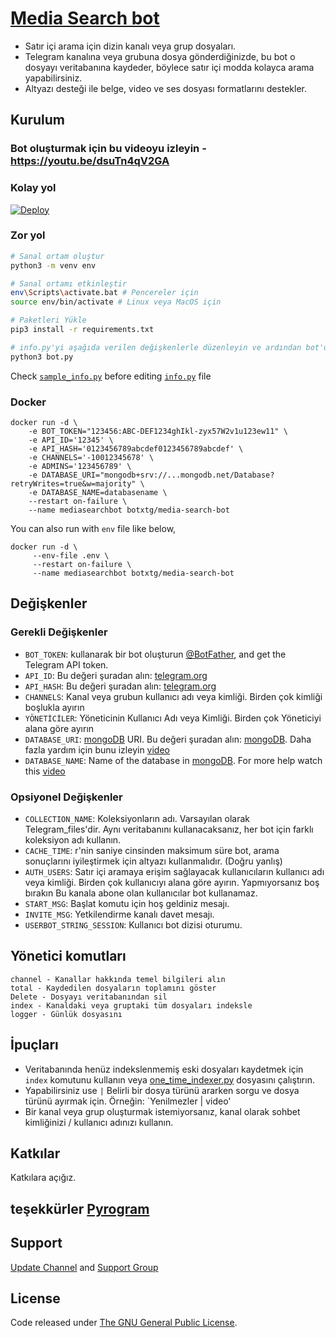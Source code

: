 # [Media Search bot](https://github.com/Mahesh0253/Media-Search-bot)

* Satır içi arama için dizin kanalı veya grup dosyaları.
* Telegram kanalına veya grubuna dosya gönderdiğinizde, bu bot o dosyayı veritabanına kaydeder, böylece satır içi modda kolayca arama yapabilirsiniz.
* Altyazı desteği ile belge, video ve ses dosyası formatlarını destekler.

## Kurulum

### Bot oluşturmak için bu videoyu izleyin - https://youtu.be/dsuTn4qV2GA
### Kolay yol
[![Deploy](https://www.herokucdn.com/deploy/button.svg)](https://heroku.com/deploy)


### Zor yol
```bash
# Sanal ortam oluştur
python3 -m venv env

# Sanal ortamı etkinleştir
env\Scripts\activate.bat # Pencereler için
source env/bin/activate # Linux veya MacOS için

# Paketleri Yükle
pip3 install -r requirements.txt

# info.py'yi aşağıda verilen değişkenlerle düzenleyin ve ardından bot'u çalıştırın
python3 bot.py
```
Check [`sample_info.py`](sample_info.py) before editing [`info.py`](info.py) file

### Docker
```
docker run -d \
    -e BOT_TOKEN="123456:ABC-DEF1234ghIkl-zyx57W2v1u123ew11" \
    -e API_ID='12345' \
    -e API_HASH='0123456789abcdef0123456789abcdef' \
    -e CHANNELS='-10012345678' \
    -e ADMINS='123456789' \
    -e DATABASE_URI="mongodb+srv://...mongodb.net/Database?retryWrites=true&w=majority" \
    -e DATABASE_NAME=databasename \
    --restart on-failure \
    --name mediasearchbot botxtg/media-search-bot
```
You can also run with `env` file like below,
```
docker run -d \ 
     --env-file .env \
     --restart on-failure \
     --name mediasearchbot botxtg/media-search-bot
```

## Değişkenler
### Gerekli Değişkenler
* `BOT_TOKEN`: kullanarak bir bot oluşturun [@BotFather](https://telegram.dog/BotFather), and get the Telegram API token.
* `API_ID`: Bu değeri şuradan alın: [telegram.org](https://my.telegram.org/apps)
* `API_HASH`: Bu değeri şuradan alın: [telegram.org](https://my.telegram.org/apps)
* `CHANNELS`: Kanal veya grubun kullanıcı adı veya kimliği. Birden çok kimliği boşlukla ayırın
* `YÖNETİCİLER`: Yöneticinin Kullanıcı Adı veya Kimliği. Birden çok Yöneticiyi alana göre ayırın
* `DATABASE_URI`: [mongoDB](https://www.mongodb.com) URI. Bu değeri şuradan alın: [mongoDB](https://www.mongodb.com). Daha fazla yardım için bunu izleyin [video](https://youtu.be/dsuTn4qV2GA)
* `DATABASE_NAME`: Name of the database in [mongoDB](https://www.mongodb.com). For more help watch this [video](https://youtu.be/dsuTn4qV2GA)

### Opsiyonel Değişkenler
* `COLLECTION_NAME`: Koleksiyonların adı. Varsayılan olarak Telegram_files'dir. Aynı veritabanını kullanacaksanız, her bot için farklı koleksiyon adı kullanın.
* `CACHE_TIME`: r'nin saniye cinsinden maksimum süre bot, arama sonuçlarını iyileştirmek için altyazı kullanmalıdır. (Doğru yanlış)
* `AUTH_USERS`: Satır içi aramaya erişim sağlayacak kullanıcıların kullanıcı adı veya kimliği. Birden çok kullanıcıyı alana göre ayırın. Yapmıyorsanız boş bırakın Bu kanala abone olan kullanıcılar bot kullanamaz.
* `START_MSG`: Başlat komutu için hoş geldiniz mesajı.
* `INVITE_MSG`: Yetkilendirme kanalı davet mesajı.
* `USERBOT_STRING_SESSION`: Kullanıcı bot dizisi oturumu.
## Yönetici komutları
```
channel - Kanallar hakkında temel bilgileri alın
total - Kaydedilen dosyaların toplamını göster
Delete - Dosyayı veritabanından sil
index - Kanaldaki veya gruptaki tüm dosyaları indeksle
logger - Günlük dosyasını 
```
 
## İpuçları
* Veritabanında henüz indekslenmemiş eski dosyaları kaydetmek için `index` komutunu kullanın veya [one_time_indexer.py](one_time_indexer.py) dosyasını çalıştırın.
* Yapabilirsiniz use `|` Belirli bir dosya türünü ararken sorgu ve dosya türünü ayırmak için. Örneğin: `Yenilmezler | video'
* Bir kanal veya grup oluşturmak istemiyorsanız, kanal olarak sohbet kimliğinizi / kullanıcı adınızı kullanın. 
## Katkılar
Katkılara açığız.

## teşekkürler [Pyrogram](https://github.com/pyrogram/pyrogram)

## Support
[Update Channel](https://t.me/turkcbot) and [Support Group](https://t.me/marvelturkey)

## License
Code released under [The GNU General Public License](LICENSE).


